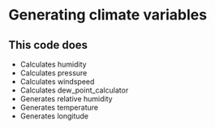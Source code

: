 # Generating climate variables

## This code does

- Calculates humidity
- Calculates pressure
- Calculates windspeed
- Calculates dew_point_calculator
- Generates relative humidity
- Generates temperature
- Generates longitude
